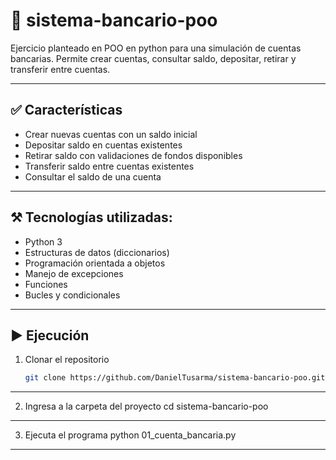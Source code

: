 # 🏦 sistema-bancario-poo

Ejercicio planteado en POO en python para una simulación de cuentas bancarias.
Permite crear cuentas, consultar saldo, depositar, retirar y transferir entre cuentas.

----------

## ✅ Características
- Crear nuevas cuentas con un saldo inicial
- Depositar saldo en cuentas existentes
- Retirar saldo con validaciones de fondos disponibles
- Transferir saldo entre cuentas existentes
- Consultar el saldo de una cuenta

----------

## ⚒️ Tecnologías utilizadas:
- Python 3
- Estructuras de datos (diccionarios)
- Programación orientada a objetos
- Manejo de excepciones
- Funciones
- Bucles y condicionales

----------

## ▶️ Ejecución
1. Clonar el repositorio
   ```bash
   git clone https://github.com/DanielTusarma/sistema-bancario-poo.git

----------
2. Ingresa a la carpeta del proyecto
   cd sistema-bancario-poo

----------
3. Ejecuta el programa
   python 01_cuenta_bancaria.py

-----------
